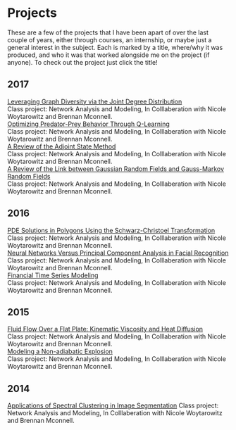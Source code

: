 # Projects
These are a few of the projects that I have been apart of over the last couple of years, either through courses, an internship, or maybe just a general interest in the subject. Each is marked by a title, where/why it was produced, and who it was that worked alongside me on the project (if anyone). To check out the project just click the title!

## 2017
[Leveraging Graph Diversity via the Joint Degree Distribution](http://stackoverflow.com)  
Class project: Network Analysis and Modeling, In Colllaberation with Nicole Woytarowitz and Brennan Mconnell.  
[Optimizing Predator-Prey Behavior Through Q-Learning](http://stackoverflow.com)  
Class project: Network Analysis and Modeling, In Colllaberation with Nicole Woytarowitz and Brennan Mconnell.  
[A Review of the Adjoint State Method](http://stackoverflow.com)  
Class project: Network Analysis and Modeling, In Colllaberation with Nicole Woytarowitz and Brennan Mconnell.  
[A Review of the Link between Gaussian Random Fields and Gauss-Markov Random Fields](http://stackoverflow.com)  
Class project: Network Analysis and Modeling, In Colllaberation with Nicole Woytarowitz and Brennan Mconnell.  
## 2016
[PDE Solutions in Polygons Using the Schwarz-Christoel Transformation](http://stackoverflow.com)  
Class project: Network Analysis and Modeling, In Colllaberation with Nicole Woytarowitz and Brennan Mconnell.  
[Neural Networks Versus Principal Component Analysis in Facial Recognition](http://stackoverflow.com)  
Class project: Network Analysis and Modeling, In Colllaberation with Nicole Woytarowitz and Brennan Mconnell.  
[Financial Time Series Modeling](http://stackoverflow.com)  
Class project: Network Analysis and Modeling, In Colllaberation with Nicole Woytarowitz and Brennan Mconnell.  
## 2015
[Fluid Flow Over a Flat Plate: Kinematic Viscosity and Heat Diffusion](http://stackoverflow.com)  
Class project: Network Analysis and Modeling, In Colllaberation with Nicole Woytarowitz and Brennan Mconnell.  
[Modeling a Non-adiabatic Explosion](http://stackoverflow.com)  
Class project: Network Analysis and Modeling, In Colllaberation with Nicole Woytarowitz and Brennan Mconnell.  
## 2014
[Applications of Spectral Clustering in Image Segmentation](http://stackoverflow.com)
Class project: Network Analysis and Modeling, In Colllaberation with Nicole Woytarowitz and Brennan Mconnell.  
